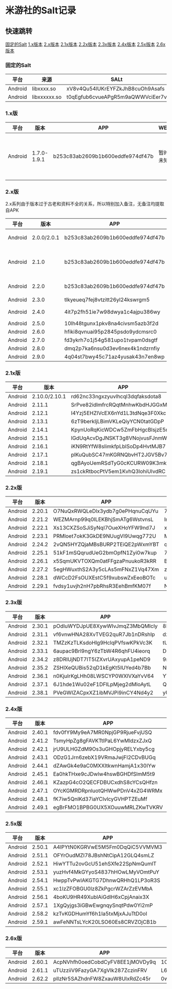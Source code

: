 # 米游社的Salt记录

## 快速跳转

[固定的Salt](#固定的salt)
[1.x版本](#1x版)
[2.x版本](#2x版)
[2.1x版本](#21x版)
[2.2x版本](#22x版)
[2.3x版本](#23x版)
[2.4x版本](#24x版)
[2.5x版本](#25x版)
[2.6x版本](#26x版)

### 固定的Salt

| 平台 | 来源 | SALt |
| ---- | ---- | ---- |
| Android | libxxxx.so | xV8v4Qu54lUKrEYFZkJhB8cuOh9Asafs |
| Android | libxxxxxx.so | t0qEgfub6cvueAPgR5m9aQWWVciEer7v |

### 1.x版

| 平台 | 版本 | APP | WEB| 备注 |
| ---- | ---- | ---- | ---- |---- |
| Android | 1.7.0-1.9.1 | b253c83ab2609b1b600eddfe974df47b | 暂时未知 | APP部分逆向自libDamocles.so</br>APP部分DS算法并非现在的DS，WEB暂时未知 |

### 2.x版

2.x系列由于版本过于古老和资料不全的关系，所以特别加入备注，无备注均提取自APK

| 平台 | 版本 | APP | WEB | 备注 |
| ---- | ---- | ---- | ---- |---- |
| Android | 2.0.0/2.0.1 | b253c83ab2609b1b600eddfe974df47b | 暂时未知 | APP部分逆向自libDamocles.so(同1.7.0-1.9.1)</br>APP部分DS算法并非现在的DS，WEB暂时未知 |
| Android | 2.1.0 | b253c83ab2609b1b600eddfe974df47b | md5(2.1.0) | APP部分逆向自libDamocles.so</br>WEB部分来自</br>Womsxd/YuanShen_User_Info/commit/84d4ccb90e0f7510638d6f12367ea6e01295f929</br>APP部分DS算法并非现在的DS，WEB与现在一致 |
| Android | 2.2.0 | b253c83ab2609b1b600eddfe974df47b | 暂时未知 | APP部分同上</br>APP部分DS算法并非现在的DS，WEB与现在一致 |
| Android | 2.3.0 | tlkyeueq7fej8vtzitt26yl24kswrgm5 | h8w582wxwgqvahcdkpvdhbh2w9casgfl | APP部分逆向自apk的java层部分，WEB来源同上备注部分 |
| Android | 2.4.0 | 4it7p2fh51ie7w98dwya1c4ajpu386wy | 1tftznwzbaflmyf4ln3nhpsgtl6mbjy1</br>pbcfcvnfsm5s2w4x3lsq8caor7v8nlqm |pbcfcvnfsm5s2w4x3lsq8caor7v8nlqm 来源同上WEB备注部分 |
| Android | 2.5.0 | 10lh48tgunx1pkv8na4civsm5azb3f2d | kdf17s7029zxrndyj0ns6okz7vbctpwb |
| Android | 2.6.0 | hfiki8qvnuai95p2845psdo9ydcmsrc0 | w9p2p72p9octwd7lj1oa913hncq1k4td |
| Android | 2.7.0 | fd3ykrh7o1j54g581upo1tvpam0dsgtf | 14bmu1mz0yuljprsfgpvjh3ju2ni468r |
| Android | 2.8.0 | dmq2p7ka6nsu0d3ev6nex4k1ndzrnfiy | rk4xg2hakoi26nljpr099fv9fck1ah10 |
| Android | 2.9.0 | 4q04st7bwy45c71az4yusak43n7en8wp | w5k9n3aqhoaovgw25l373ee18nsazydo |

### 2.1x版

| 平台 | 版本 | APP | WEB |
| ---- | ---- | ---- | ---- |
| Android | 2.10.0/2.10.1 | rd62nc33ngxzyuvlhcql3dqfaksdota8 | 4a8knnbk5pbjqsrudp3dq484m9axoc5g |
| Android | 2.11.1 | SrPve82idlmfrcRQqtMnhwKbdHJGGxMk | WwkfRfjpaJIrbQQQlGOvfh31yHJeHV6g |
| Android | 2.12.1 | I4Yzj5EHZIVcEX6nYd1L3tdNqe3F0Xkc | 48MMWHcOuxdqKSmb8OeMyiw5xdCHd1CF |
| Android | 2.13.1 | 6zT9berkIjLBimVKLeQiyYCN0tatGDpP | R621k3PJicyCn77wXTSGszb3U8zkBQAn |
| Android | 2.14.1 | KpynUoRqKicWDCw5ZmFbHgcBIsjzE5np | vTAcBCLSIOCfGxXLWhhj9k4ksvGQepQ9 |
| Android | 2.15.1 | lGdUqAcvDgJNSKT3g8VNojvusFJnmWFB | amtw04Bbfi2Uvo9u3THErtpNOZST3h0u |
| Android | 2.16.1 | iKN9RtYfW8sIimkfpLblSoDp4HvtMJB7 | eOqOpOPvcRPPDt1PSdoaNRM78RJ3e8Tk |
| Android | 2.17.1 | plKuQubSC47mKGRNQbvHT2JGV5Bv7jtO | 3sOJyHWiJpymE0hW2b6OUQQrLq7G0c5c |
| Android | 2.18.1 | qgBAyoUemRSdTyG0cKCURW09K3mkfftA | RYarginIzdoujH2WnEtL65isWpVZ5V9N |
| Android | 2.19.1 | zs1ckRtbocPtV5em1KvhQ3lohiUIvdRC | wCN9yMxmW1shLBMGSxPXRTcwpVavUYZx |

### 2.2x版

| 平台 | 版本 | APP | WEB |
| ---- | ---- | ---- | ---- |
| Android | 2.20.1 | O7NuQxRWQLeDlx3ydb7g0ePHqnuCqUYu | 78vFtRwwxhokqXggjHykueJg1Fb3OA01 |
| Android | 2.21.2 | WEZMArnp99q0ILEKBhjSmATg6WstvnsL | ImmsH7Ucl9yUnGFRjbiPPrY1p8Ph626m |
| Android | 2.22.1 | Xs13CXZSoSJiSyNqI7OueXHoYFW9nd7J | x3zQtF0dT4VqRDhgghCtTMXM6FSZSaAk |
| Android | 2.23.1 | PRMloet7okK3GkDE9NUugVI9Uwqg772U | MuS3jRY8gGBj3POP0oHls3rd2pICh8Dg |
| Android | 2.24.2 | 2vQN5HYZQjaMBsBURP2TEiQE2pWxmYBT | qEla7MX4OncDWcZ5LIYNh3ZlBVTxvVzE |
| Android | 2.25.1 | 51kF1mSQqrudUeG2bmOpfN1Zyi0w7kup | 7vUrKhuTsGFhGFNRuEiFqDn08JqUoZjC |
| Android | 2.26.1 | x5SqmUKVTOXQm0atFFgzaPnuukoR3kRR | B82TrmbdFM1egQyX6nLLoMxHq0bv8o2i |
| Android | 2.27.2 | 5egHWuxthS2A3y5cLAs5mFNxZ1Vq47Xm | zWUvmGfuUDYtlyJixZKo4TNGkyy2eKdE |
| Android | 2.28.1 | dWCcD2FsOUXEstC5f9xubswZxEeoBOTc | ulInCDohgEs557j0VsPDYnQaaz6KJcv5 |
| Android | 2.29.1 | fvdsy1uvjh2nH7pbRhsR3EehBmfKM07f | N5SE5zP9dKlde9doDgnoy0smOneHEDBE |

### 2.3x版

| 平台 | 版本 | APP | WEB |
| ---- | ---- | ---- | ---- |
| Android | 2.30.1 | pOdIuWYDJpUE8XywWIvJmqZ3MbQMIcly | 8FvNSgrYbNmKA7it3x3PXM1UHt5k5QLD |
| Android | 2.31.1 | vf6vnwHNA28XvTVEG2quR7Jb1nDRshIp | dzwqtbBBhnRsaaR74BrqgUo9wnGj192Y |
| Android | 2.32.1 | TMZzKzTLKsdoHlg9HclqPVfswKPkVc3K | tUjkz3RmgcqT3wn3EWVRypzw55JNOcqw |
| Android | 2.33.1 | 6aupac9Brl9ngY6zTbW4R6qhFU4ieorq | DrOURud7SJPhMq7QFGessqlP0W1H1Zde |
| Android | 2.34.2 | z8DRIUjNDT7IT5IZXvrUAxyupA1peND9 | 9nQiU3AV0rJSIBWgdynfoGMGKaklfbM7 |
| Android | 2.35.2 | ZSHlXeQUBis52qD1kEgKt5lUYed4b7Bb | N50pqm7FSy2AkFz2B3TqtuZMJ5TOl3Ep |
| Android | 2.36.1 | n0KjuIrKgLHh08LWSCYP0WXlVXaYvV64 | YVEIkzDFNHLeKXLxzqCA9TzxCpWwbIbk |
| Android | 2.37.1 | 6J1hde1Wu02eF1DFlLpMjeg2dMloAytL | Qqx8cyv7kuyD8fTw11SmvXSFHp7iZD29 |
| Android | 2.38.1 | PVeGWIZACpxXZ1ibMVJPi9inCY4Nd4y2 | yUZ3s0Sna1IrSNfk29Vo6vRapdOyqyhB |

### 2.4x版

| 平台 | 版本 | APP | WEB |
| ---- | ---- | ---- | ---- |
| Android | 2.40.1 | fdv0fY9My9eA7MR0NpjGP9RjueFvjUSQ | jEpJb9rRARU2rXDA9qYbZ3selxkuct9a |
| Android | 2.41.2 | TsmyHpZg8gFAVKTtlPaL6YwMldzxZJxQ | osgT0DljLarYxgebPPHJFjdaxPfoiHGt |
| Android | 2.42.1 | jrU9ULHGZdM9Os3uGHOpjyRELYxby5cg | 9gaxOdeeY2W9dw5x62pywhik8cxy5TIJ |
| Android | 2.43.1 | ODzG1Jrn6zebX19VRmaJwjFI2CDvBUGq | V1PYbXKQY7ysdx3MNCcNbsE1LtY2QZpW |
| Android | 2.44.1 | dZAwGk4e9aC0MXXItkwnHamjA1x30IYw | IEIZiKYaput2OCKQprNuGsog1NZc1FkS |
| Android | 2.45.1 | Ea0hkTHxe9cJDwlw4hswBGHDfSlmM5t9 | J1ylcAXhqus0YkEOEqeYDia4ldrd1Wvg |
| Android | 2.46.1 | KZazpG4cO2QECFDBUCxdhS8cYCsQHfzn | X7UOLLnTuNS3kgTJ1BUHOvKpiqp3kmym |
| Android | 2.47.1 | OYcKGMRDRpnluotQHWwPDnV4xZG4WRMx | 9YiFQ07upss6RVY7bwrUe3Hly9pktOr4 |
| Android | 2.48.1 | fK7iw5QnlKd37iaYCIvlcyGVHPTZEuMf | dHGuroLSeLMV9kedtyk9rEUN7ZnmZh9E |
| Android | 2.49.1 | egBrFMO1BPBG0UX5XOuuwMRLZKwTVKRV | DG8lqMyc9gquwAUFc7zBS62ijQRX9XF7 |

### 2.5x版

| 平台 | 版本 | APP | WEB |
| ---- | ---- | ---- | ---- |
| Android | 2.50.1 | A4lPYtN0KGRVwE5M5Fm0DqQiC5VVMVM3 | kkFiNdhyHqZ1VnDRHnU1podIvO4eiHcs |
| Android | 2.51.1 | OFYrOudMZI78JBshNtCipA12GLQ4smLZ | 8eow43oFDpZeLfsSlpYVdtO6cbPN9yAu |
| Android | 2.52.1 | HiwYTTu2ovGcU51ehSXfe22SpNmQumlT | QCRgj6bHHQvS0Rz03loexYSXpuiO3DZ6 |
| Android | 2.53.1 | yuzHvf4MkGYyoS4837hHOwLMyVOmtPuY | 0PUWkNIBnLcg8GgRNRJc14kSn4SrPBsS |
| Android | 2.54.1 | HwppTvPwIAKGTG7DhnwQRHhQ1LP3oR3S | 6opzJn4gevA62u3g6arFwLKu8Hvq9kdP |
| Android | 2.55.1 | xc1lzZFOBGU0lz8ZkPgcrWZArZzEVMbA | F6tsiCZEIcL9Mor64OXVJEKRRQ6BpOZa |
| Android | 2.56.1 | 4boKU9HR49XublAiGdlH6xCpjAnaix3X | wam87VdmOXIGINFFSChd4D5idFx9KGiY |
| Android | 2.57.1 | 1XgQyjgs3iGBwEwgnqySnqtPdw0Yi2mP | 20k4lPpyult9CEZ2dhoEkV09lkt0Rqes |
| Android | 2.58.2 | kzTvKGDHumYf6h1Ia5txMjxAJuTtD0ol | KTJQGN2a2Trqk0tcQZS6JV3rU7CnV8Q6 |
| Android | 2.59.1 | awFeNNTsLYcK20LSO60Es8CRVZOjCB1b | 6pNd5NnDnbwKxewrPwEoWlSYwhualS2H |

### 2.6x版

| 平台 | 版本 | APP | WEB |
| ---- | ---- | ---- | ---- |
| Android | 2.60.1 | AcpNVhfh0oedCobdCyFV8EE1jMOVDy9q | 1OJyMNCqFlstEQqqMOv0rKCIdTOoJhNt |
| Android | 2.61.1 | uTUzziiV9FazyGA7XgVIk287ZczinFRV | L6ht0P18usSaC9c5Do3olmygiR4QX389 |
| Android | 2.62.2 | pIlzNr5SAZhdnFW8ZxauW8UlxRdZc45r | 0wr0OpH2BNuekYrfeRwkiDdshvt10cTY |
